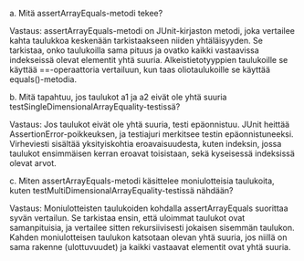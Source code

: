 a. Mitä assertArrayEquals-metodi tekee?

Vastaus:
assertArrayEquals-metodi on JUnit-kirjaston metodi, joka vertailee kahta taulukkoa keskenään tarkistaakseen niiden yhtäläisyyden. Se tarkistaa, onko taulukoilla sama pituus ja ovatko kaikki vastaavissa indekseissä olevat elementit yhtä suuria. Alkeistietotyyppien taulukoille se käyttää ==-operaattoria vertailuun, kun taas oliotaulukoille se käyttää equals()-metodia.

b. Mitä tapahtuu, jos taulukot a1 ja a2 eivät ole yhtä suuria testSingleDimensionalArrayEquality-testissä?

Vastaus:
Jos taulukot eivät ole yhtä suuria, testi epäonnistuu. JUnit heittää AssertionError-poikkeuksen, ja testiajuri merkitsee testin epäonnistuneeksi. Virheviesti sisältää yksityiskohtia eroavaisuudesta, kuten indeksin, jossa taulukot ensimmäisen kerran eroavat toisistaan, sekä kyseisessä indeksissä olevat arvot.

c. Miten assertArrayEquals-metodi käsittelee moniulotteisia taulukoita, kuten testMultiDimensionalArrayEquality-testissä nähdään?

Vastaus:
Moniulotteisten taulukoiden kohdalla assertArrayEquals suorittaa syvän vertailun. Se tarkistaa ensin, että uloimmat taulukot ovat samanpituisia, ja vertailee sitten rekursiivisesti jokaisen sisemmän taulukon. Kahden moniulotteisen taulukon katsotaan olevan yhtä suuria, jos niillä on sama rakenne (ulottuvuudet) ja kaikki vastaavat elementit ovat yhtä suuria.